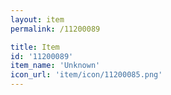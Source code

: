```yaml
---
layout: item
permalink: /11200089

title: Item
id: '11200089'
item_name: 'Unknown'
icon_url: 'item/icon/11200085.png'
---
```

